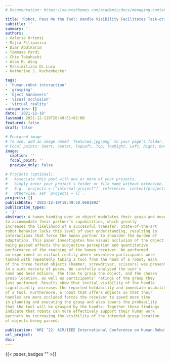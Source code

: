 ```yaml
---
# Documentation: https://sourcethemes.com/academic/docs/managing-content/

title: 'Robot, Pass Me the Tool: Handle Visibility Facilitates Task-oriented Handovers'
subtitle: ''
summary: ''
authors:
- Valerio Ortenzi
- Majia Filipovica
- Diar Abdlkarim
- Tommaso Pardi
- Chie Takahashi
- Alan M. Wing
- Massimiliano Di Luca
- Katherine J. Kuchenbecker

tags:
- 'human-robot interaction'
- 'grasping'
- 'bject handovers'
- 'visual occlusion'
- 'virtual reality'
categories: []
date: '2021-12-19'
lastmod: 2021-12-119T20:49:51+02:00
featured: false
draft: false

# Featured image
# To use, add an image named `featured.jpg/png` to your page's folder.
# Focal points: Smart, Center, TopLeft, Top, TopRight, Left, Right, BottomLeft, Bottom, BottomRight.
image:
  caption: ''
  focal_point: ''
  preview_only: false

# Projects (optional).
#   Associate this post with one or more of your projects.
#   Simply enter your project's folder or file name without extension.
#   E.g. `projects = ["internal-project"]` references `content/project/deep-learning/index.md`.
#   Otherwise, set `projects = []`.
projects: []
publishDate: '2021-12-19T18:49:50.068189Z'
publication_types:
- '2'
abstract: A human handing over an object modulates their grasp and movements
to accommodate their partner’s capabilities, which greatly
increases the likelihood of a successful transfer. State-of-the-art
robot behavior lacks this level of user understanding, resulting in
interactions that force the human partner to shoulder the burden of
adaptation. This paper investigates how visual occlusion of the object
being passed affects the subjective perception and quantitative
performance of the reaching of the human receiver. We performed
an experiment in virtual reality where seventeen participants were
tasked with repeatedly taking a tool from the hand of a robot; each
of the three tested objects (hammer, screwdriver, scissors) was presented
in a wide variety of poses. We carefully analysed the user’s
hand and head motions, the time to grasp the object, and the chosen
grasp location, as well as participants’ ratings of the grasp they
just performed. Results show that initial visibility of the handle
significantly increases the reported holdability and immediate usability
of a tool. Furthermore, a robot that offers objects so that their
handles are more occluded forces the receiver to spend more time
in planning and executing the grasp and also lowers the probability
that the tool will be grasped by the handle. Together these findings
indicate that robots can more effectively support their human work
partners by increasing the visibility of the intended grasp location
of objects being passed.

publication: 'HRI ’22: ACM/IEEE International Conference on Human-Robot Interaction'
url_project:
doi:
---
```

{{< paper_badges "" >}}
